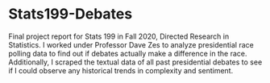 # Stats199-Debates
Final project report for Stats 199 in Fall 2020, Directed Research in Statistics. I worked under Professor Dave Zes to analyze presidential race polling data to find out if debates actually make a difference in the race. Additionally, I scraped the textual data of all past presidential debates to see if I could observe any historical trends in complexity and sentiment.

